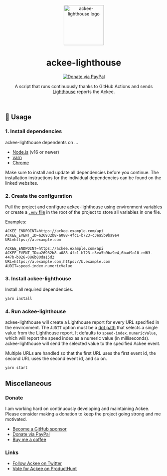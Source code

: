 <div align="center">

<img src="https://s.electerious.com/images/ackee-lighthouse/icon.png" title="ackee-lighthouse" alt="ackee-lighthouse logo" width="128">

# ackee-lighthouse

[![Donate via PayPal](https://img.shields.io/badge/paypal-donate-009cde.svg)](https://www.paypal.com/cgi-bin/webscr?cmd=_s-xclick&hosted_button_id=CYKBESW577YWE)

A script that runs continuously thanks to GitHub Actions and sends [Lighthouse](https://developers.google.com/web/tools/lighthouse) reports the Ackee.

<br/>

</div>

## 🤗 Usage

### 1. Install dependencies

ackee-lighthouse dependents on …

- [Node.js](https://nodejs.org/en/) (v16 or newer)
- [yarn](https://yarnpkg.com/en/)
- [Chrome](https://www.google.com/chrome/index.html)

Make sure to install and update all dependencies before you continue. The installation instructions for the individual dependencies can be found on the linked websites.

### 2. Create the configuration

Pull the project and configure ackee-lighthouse using environment variables or create a [`.env` file](https://www.npmjs.com/package/dotenv) in the root of the project to store all variables in one file.

Examples:

```
ACKEE_ENDPOINT=https://ackee.example.com/api
ACKEE_EVENT_ID=a26932b8-a088-4fc1-b723-c3ea5b9ba9e4
URL=https://a.example.com
```

```
ACKEE_ENDPOINT=https://ackee.example.com/api
ACKEE_EVENT_ID=a26932b8-a088-4fc1-b723-c3ea5b9ba9e4,6bad9a10-ed63-447b-b026-086b80da15d2
URL=https://a.example.com,https://b.example.com
AUDIT=speed-index.numericValue
```

### 3. Install ackee-lighthouse

Install all required dependencies.

```sh
yarn install
```

### 4. Run ackee-lighthouse

ackee-lighthouse will create a Lighthouse report for every URL specified in the environment. The `AUDIT` option must be a [dot path](https://github.com/sindresorhus/dot-prop) that selects a single value from the Lighthouse report. It defaults to `speed-index.numericValue`, which will report the speed index as a numeric value (in milliseconds). ackee-lighthouse will send the selected value to the specified Ackee event.

Multiple URLs are handled so that the first URL uses the first event id, the second URL uses the second event id, and so on.

```sh
yarn start
```

## Miscellaneous

### Donate

I am working hard on continuously developing and maintaining Ackee. Please consider making a donation to keep the project going strong and me motivated.

- [Become a GitHub sponsor](https://github.com/sponsors/electerious)
- [Donate via PayPal](https://paypal.me/electerious)
- [Buy me a coffee](https://www.buymeacoffee.com/electerious)

### Links

- [Follow Ackee on Twitter](https://twitter.com/getackee)
- [Vote for Ackee on ProductHunt](https://www.producthunt.com/posts/ackee)
